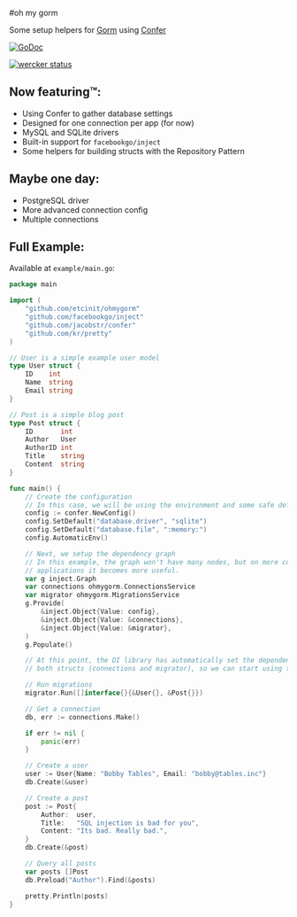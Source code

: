 #oh my gorm

Some setup helpers for [Gorm](https://github.com/jinzhu/gorm) using [Confer](https://github.com/jacobstr/confer)

[![GoDoc](https://godoc.org/github.com/etcinit/ohmygorm?status.svg)](https://godoc.org/github.com/etcinit/ohmygorm)

[![wercker status](https://app.wercker.com/status/f6e8411f910bebbf61daec4e5234db19/m "wercker status")](https://app.wercker.com/project/bykey/f6e8411f910bebbf61daec4e5234db19)

## Now featuring™:

- Using Confer to gather database settings
- Designed for one connection per app (for now)
- MySQL and SQLite drivers
- Built-in support for `facebookgo/inject`
- Some helpers for building structs with the Repository Pattern

## Maybe one day:

- PostgreSQL driver
- More advanced connection config
- Multiple connections

## Full Example:

Available at `example/main.go`:

```go
package main

import (
	"github.com/etcinit/ohmygorm"
	"github.com/facebookgo/inject"
	"github.com/jacobstr/confer"
	"github.com/kr/pretty"
)

// User is a simple example user model
type User struct {
	ID    int
	Name  string
	Email string
}

// Post is a simple blog post
type Post struct {
	ID       int
	Author   User
	AuthorID int
	Title    string
	Content  string
}

func main() {
	// Create the configuration
	// In this case, we will be using the environment and some safe defaults
	config := confer.NewConfig()
	config.SetDefault("database.driver", "sqlite")
	config.SetDefault("database.file", ":memory:")
	config.AutomaticEnv()

	// Next, we setup the dependency graph
	// In this example, the graph won't have many nodes, but on more complex
	// applications it becomes more useful.
	var g inject.Graph
	var connections ohmygorm.ConnectionsService
	var migrator ohmygorm.MigrationsService
	g.Provide(
		&inject.Object{Value: config},
		&inject.Object{Value: &connections},
		&inject.Object{Value: &migrator},
	)
	g.Populate()

	// At this point, the DI library has automatically set the dependencies of
	// both structs (connections and migrator), so we can start using them!

	// Run migrations
	migrator.Run([]interface{}{&User{}, &Post{}})

	// Get a connection
	db, err := connections.Make()

	if err != nil {
		panic(err)
	}

	// Create a user
	user := User{Name: "Bobby Tables", Email: "bobby@tables.inc"}
	db.Create(&user)

	// Create a post
	post := Post{
		Author:  user,
		Title:   "SQL injection is bad for you",
		Content: "Its bad. Really bad.",
	}
	db.Create(&post)

	// Query all posts
	var posts []Post
	db.Preload("Author").Find(&posts)

	pretty.Println(posts)
}
```
